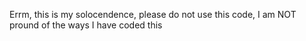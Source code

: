 Errm, this is my solocendence, please do not use this code, I am NOT pround of the ways I have coded this
